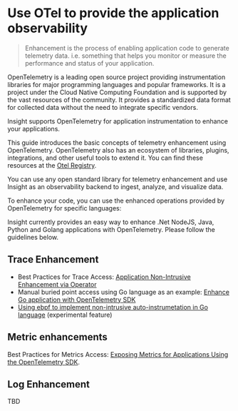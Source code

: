 # Use OTel to provide the application observability

> Enhancement is the process of enabling application code to generate telemetry data. i.e. something that helps you monitor or measure the performance and status of your application.

OpenTelemetry is a leading open source project providing instrumentation libraries for major programming languages ​​and popular frameworks. It is a project under the Cloud Native Computing Foundation and is supported by the vast resources of the community.
It provides a standardized data format for collected data without the need to integrate specific vendors.

Insight supports OpenTelemetry for application instrumentation to enhance your applications.

This guide introduces the basic concepts of telemetry enhancement using OpenTelemetry.
OpenTelemetry also has an ecosystem of libraries, plugins, integrations, and other useful tools to extend it.
You can find these resources at the [Otel Registry](https://opentelemetry.io/registry/).

You can use any open standard library for telemetry enhancement and use Insight as an observability backend to ingest, analyze, and visualize data.

To enhance your code, you can use the enhanced operations provided by OpenTelemetry for specific languages:

Insight currently provides an easy way to enhance .Net NodeJS, Java, Python and Golang applications with OpenTelemetry. Please follow the guidelines below.

## Trace Enhancement

- Best Practices for Trace Access: [Application Non-Intrusive Enhancement via Operator](./operator.md)
- Manual buried point access using Go language as an example: [Enhance Go application with OpenTelemetry SDK](./golang.md)
- [Using ebpf to implement non-intrusive auto-instrumetation in Go language](./golang-ebpf.md) (experimental feature)

## Metric enhancements

Best Practices for Metrics Access: [Exposing Metrics for Applications Using the OpenTelemetry SDK](./meter.md).

## Log Enhancement

TBD